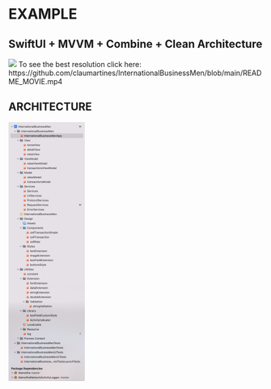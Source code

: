 # EXAMPLE

## SwiftUI + MVVM + Combine + Clean Architecture

<img src="README_FULL.gif" style="width: 30%;">
To see the best resolution click here:
https://github.com/claumartines/InternationalBusinessMen/blob/main/README_MOVIE.mp4

## ARCHITECTURE

<img src="README_PROJECT.png" style="width: 30%;">  


